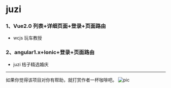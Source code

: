 # juzi
### 1、Vue2.0 列表+详细页面+登录+页面路由
* wcjs 玩车教授
### 2、angular1.x+Ionic+登录+页面路由
* juzi 桔子精选婚庆


-------
如果你觉得该项目对你有帮助，就打赏作者一杯咖啡吧。
![pic](http://r3.3keji.com/donate.png)
